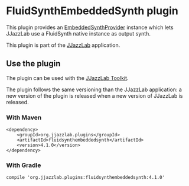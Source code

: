 # FluidSynthEmbeddedSynth plugin

This plugin provides an [EmbeddedSynthProvider](../../core/EmbeddedSynth/src/main/java/org/jjazz/embeddedsynth/spi/EmbeddedSynthProvider.java) instance which
lets JJazzLab use a FluidSynth native instance as output synth.

This plugin is part of the [JJazzLab](https://www.jjazzlab.org) application.

## Use the plugin

The plugin can be used with the [JJazzLab Toolkit](https://github.com/jjazzboss/JJazzLabToolkit).

The plugin follows the same versioning than the JJazzLab application: a new version of the plugin is released when a new version of JJazzLab is released.

### With Maven
```
<dependency>
    <groupId>org.jjazzlab.plugins</groupId>
    <artifactId>fluidsynthembeddedsynth</artifactId>
    <version>4.1.0</version>
</dependency>
```

### With Gradle
```
compile 'org.jjazzlab.plugins:fluidsynthembeddedsynth:4.1.0'
```
